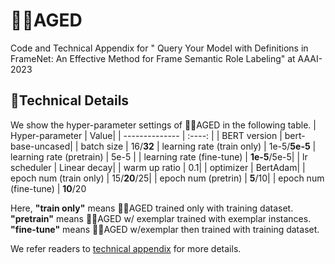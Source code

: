 # 👴🏻AGED
Code and Technical Appendix for " Query Your Model with Definitions in FrameNet: An Effective Method for Frame Semantic Role Labeling" at AAAI-2023


## 🤖Technical Details
We show the hyper-parameter settings of 👴🏻AGED in the following table.
| Hyper-parameter | Value|
| --------------  | :----: |
| BERT version    | bert-base-uncased|
| batch size      | 16/<b>32</b>
| learning rate (train only) | 1e-5/<b>5e-5</b>
| learning rate (pretrain) | 5e-5 |
| learning rate (fine-tune) | <b>1e-5</b>/5e-5|
| lr scheduler    | Linear decay|
| warm up ratio   | 0.1|
| optimizer       | BertAdam|
| epoch num (train only) | 15/<b>20</b>/25|
| epoch num (pretrin) | <b>5</b>/10|
| epoch num (fine-tune) | <b>10</b>/20

Here, <b>"train only"</b> means 👴🏻AGED trained only with training dataset. <b>"pretrain"</b> means 👴🏻AGED w/ exemplar trained with exemplar instances. <b>"fine-tune"</b> means 👴🏻AGED w/exemplar then trained with training dataset.

We refer readers to [technical appendix](technical_appendix_8034.pdf) for more details.